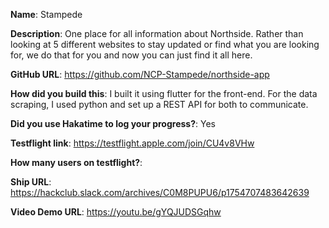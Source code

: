 **Name**: Stampede

**Description**: One place for all information about Northside. Rather than looking at 5 different websites to stay updated or find what you are looking for, we do that for you and now you can just find it all here.

**GitHub URL**: https://github.com/NCP-Stampede/northside-app

**How did you build this**: I built it using flutter for the front-end. For the data scraping, I used python and set up a REST API for both to communicate.

**Did you use Hakatime to log your progress?**: Yes

**Testflight link**: https://testflight.apple.com/join/CU4v8VHw

**How many users on testflight?**:

**Ship URL**: https://hackclub.slack.com/archives/C0M8PUPU6/p1754707483642639

**Video Demo URL**: https://youtu.be/gYQJUDSGqhw
